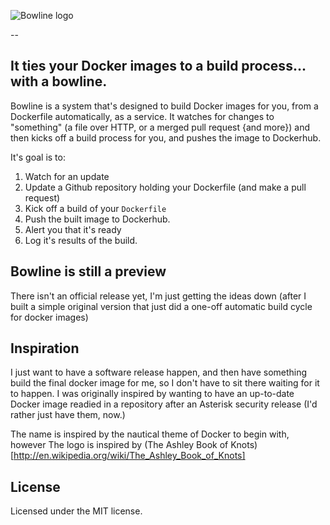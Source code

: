 ![Bowline logo](http://i.imgur.com/nZkCkrv.png)

--

## It ties your Docker images to a build process... with a bowline.

Bowline is a system that's designed to build Docker images for you, from a Dockerfile automatically, as a service. It watches for changes to "something" (a file over HTTP, or a merged pull request {and more}) and then kicks off a build process for you, and pushes the image to Dockerhub.

It's goal is to:

1. Watch for an update
2. Update a Github repository holding your Dockerfile (and make a pull request)
3. Kick off a build of your `Dockerfile`
4. Push the built image to Dockerhub.
5. Alert you that it's ready
6. Log it's results of the build.

## Bowline is still a preview

There isn't an official release yet, I'm just getting the ideas down (after I built a simple original version that just did a one-off automatic build cycle for docker images)

## Inspiration

I just want to have a software release happen, and then have something build the final docker image for me, so I don't have to sit there waiting for it to happen. I was originally inspired by wanting to have an up-to-date Docker image readied in a repository after an Asterisk security release (I'd rather just have them, now.)

The name is inspired by the nautical theme of Docker to begin with, however The logo is inspired by (The Ashley Book of Knots)[http://en.wikipedia.org/wiki/The_Ashley_Book_of_Knots]

## License

Licensed under the MIT license.